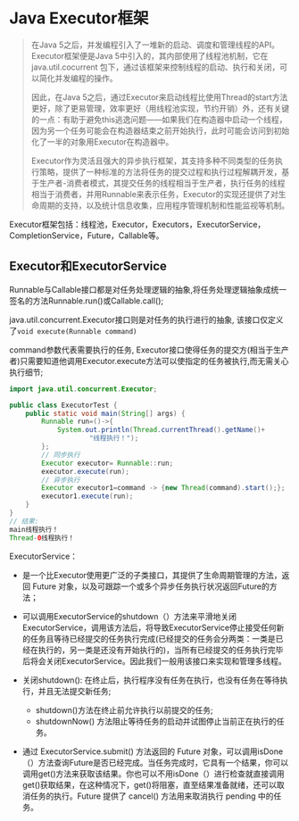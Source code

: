 # Java Executor框架

> 在Java 5之后，并发编程引入了一堆新的启动、调度和管理线程的API。Executor框架便是Java 5中引入的，其内部使用了线程池机制，它在java.util.cocurrent 包下，通过该框架来控制线程的启动、执行和关闭，可以简化并发编程的操作。
>
> 因此，在Java 5之后，通过Executor来启动线程比使用Thread的start方法更好，除了更易管理，效率更好（用线程池实现，节约开销）外，还有关键的一点：有助于避免this逃逸问题——如果我们在构造器中启动一个线程，因为另一个任务可能会在构造器结束之前开始执行，此时可能会访问到初始化了一半的对象用Executor在构造器中。
>
> Executor作为灵活且强大的异步执行框架，其支持多种不同类型的任务执行策略，提供了一种标准的方法将任务的提交过程和执行过程解耦开发，基于生产者-消费者模式，其提交任务的线程相当于生产者，执行任务的线程相当于消费者，并用Runnable来表示任务，Executor的实现还提供了对生命周期的支持，以及统计信息收集，应用程序管理机制和性能监视等机制。

Executor框架包括：线程池，Executor，Executors，ExecutorService，CompletionService，Future，Callable等。

## Executor和ExecutorService

Runnable与Callable接口都是对任务处理逻辑的抽象,将任务处理逻辑抽象成统一签名的方法Runnable.run()或Callable.call();

java.util.concurrent.Executor接口则是对任务的执行进行的抽象, 该接口仅定义了`void execute(Runnable command)`

command参数代表需要执行的任务, Executor接口使得任务的提交方(相当于生产者)只需要知道他调用Executor.execute方法可以使指定的任务被执行,而无需关心执行细节;

```java
import java.util.concurrent.Executor;

public class ExecutorTest {
    public static void main(String[] args) {
        Runnable run=()->{
            System.out.println(Thread.currentThread().getName()+
                    "线程执行！");
        };
        // 同步执行
        Executor executor= Runnable::run;
        executor.execute(run);
        // 异步执行
        Executor executor1=command -> {new Thread(command).start();};
        executor1.execute(run);
    }
}
// 结果:
main线程执行！
Thread-0线程执行！
```

ExecutorService：

- 是一个比Executor使用更广泛的子类接口，其提供了生命周期管理的方法，返回 Future 对象，以及可跟踪一个或多个异步任务执行状况返回Future的方法；
- 可以调用ExecutorService的shutdown（）方法来平滑地关闭 ExecutorService，调用该方法后，将导致ExecutorService停止接受任何新的任务且等待已经提交的任务执行完成(已经提交的任务会分两类：一类是已经在执行的，另一类是还没有开始执行的)，当所有已经提交的任务执行完毕后将会关闭ExecutorService。因此我们一般用该接口来实现和管理多线程。

- 关闭shutdown(): 在终止后，执行程序没有任务在执行，也没有任务在等待执行，并且无法提交新任务;
  - shutdown()方法在终止前允许执行以前提交的任务;
  - shutdownNow() 方法阻止等待任务的启动并试图停止当前正在执行的任务。
- 通过 ExecutorService.submit() 方法返回的 Future 对象，可以调用isDone（）方法查询Future是否已经完成。当任务完成时，它具有一个结果，你可以调用get()方法来获取该结果。你也可以不用isDone（）进行检查就直接调用get()获取结果，在这种情况下，get()将阻塞，直至结果准备就绪，还可以取消任务的执行。Future 提供了 cancel() 方法用来取消执行 pending 中的任务。